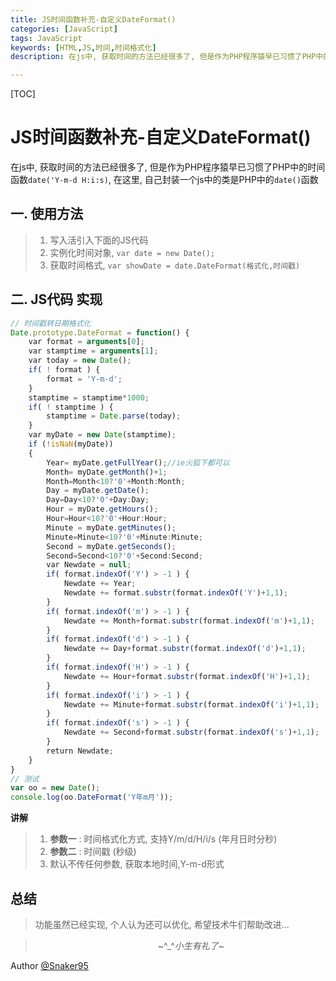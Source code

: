 ```yaml
---
title: JS时间函数补充-自定义DateFormat()
categories: [JavaScript]
tags: JavaScript
keywords: [HTML,JS,时间,时间格式化]
description: 在js中, 获取时间的方法已经很多了, 但是作为PHP程序猿早已习惯了PHP中的时间函数`date('Y-m-d H:i:s)`

---
```


[TOC]

# JS时间函数补充-自定义DateFormat()
在js中, 获取时间的方法已经很多了, 但是作为PHP程序猿早已习惯了PHP中的时间函数`date('Y-m-d H:i:s)`, 在这里, 自己封装一个js中的类是PHP中的`date()`函数
<!--more-->
## 一. 使用方法
> 1. 写入活引入下面的JS代码
> 2. 实例化时间对象, `var date = new Date();`
> 3. 获取时间格式, `var showDate = date.DateFormat(格式化,时间戳)`

## 二. JS代码 实现
```js
// 时间戳转日期格式化
Date.prototype.DateFormat = function() {
    var format = arguments[0];
    var stamptime = arguments[1];
    var today = new Date();
    if( ! format ) {
        format = 'Y-m-d';
    }
    stamptime = stamptime*1000;
    if( ! stamptime ) {
        stamptime = Date.parse(today);
    }
    var myDate = new Date(stamptime);
    if (!isNaN(myDate))
    {
        Year= myDate.getFullYear();//ie火狐下都可以
        Month= myDate.getMonth()+1;
        Month=Month<10?'0'+Month:Month;
        Day = myDate.getDate();
        Day=Day<10?'0'+Day:Day;
        Hour = myDate.getHours();
        Hour=Hour<10?'0'+Hour:Hour;
        Minute = myDate.getMinutes();
        Minute=Minute<10?'0'+Minute:Minute;
        Second = myDate.getSeconds();
        Second=Second<10?'0'+Second:Second;
        var Newdate = null;
        if( format.indexOf('Y') > -1 ) {
            Newdate += Year;
            Newdate += format.substr(format.indexOf('Y')+1,1);
        }
        if( format.indexOf('m') > -1 ) {
            Newdate += Month+format.substr(format.indexOf('m')+1,1);
        }
        if( format.indexOf('d') > -1 ) {
            Newdate += Day+format.substr(format.indexOf('d')+1,1);
        }
        if( format.indexOf('H') > -1 ) {
            Newdate += Hour+format.substr(format.indexOf('H')+1,1);
        }
        if( format.indexOf('i') > -1 ) {
            Newdate += Minute+format.substr(format.indexOf('i')+1,1);
        }
        if( format.indexOf('s') > -1 ) {
            Newdate += Second+format.substr(format.indexOf('s')+1,1);
        }
        return Newdate;
    }
}
// 测试
var oo = new Date();
console.log(oo.DateFormat('Y年m月'));

```
**讲解**
> 1. **参数一** : 时间格式化方式, 支持Y/m/d/H/i/s (年月日时分秒)
> 2. **参数二** : 时间戳 (秒级)
> 3. 默认不传任何参数, 获取本地时间,Y-m-d形式

## 总结
> 功能虽然已经实现, 个人认为还可以优化, 希望技术牛们帮助改进...


> &emsp;&emsp;&emsp;&emsp;&emsp;&emsp;&emsp;&emsp;&emsp;&emsp;&emsp;&emsp;&emsp;&emsp;~^_^*小生有礼了*~

Author [@Snaker95][1]

[1]: http://www.sharedsea.com


